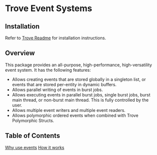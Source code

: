 
# Trove Event Systems

## Installation

Refer to [Trove Readme](https://github.com/PhilSA/Trove/blob/main/README.md#installing-the-packages) for installation instructions.


## Overview

This package provides an all-purpose, high-performance, high-versatility event system. It has the following features:
- Allows creating events that are stored globally in a singleton list, or events that are stored per-entity in dynamic buffers.
- Allows parallel writing of events in burst jobs.
- Allows executing events in parallel burst jobs, single burst jobs, burst main thread, or non-burst main thread. This is fully controlled by the user.
- Allows multiple event writers and multiple event readers.
- Allows polymorphic ordered events when combined with Trove Polymorphic Structs.


## Table of Contents
[Why use events](./Documentation~/why-use-events.md)
[How it works](./Documentation~/how-it-works.md)